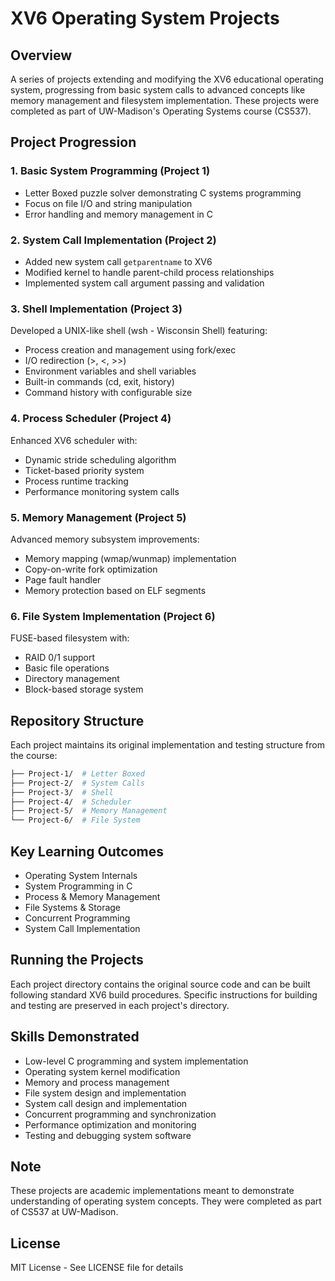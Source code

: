 # XV6 Operating System Projects

## Overview
A series of projects extending and modifying the XV6 educational operating system, progressing from basic system calls to advanced concepts like memory management and filesystem implementation. These projects were completed as part of UW-Madison's Operating Systems course (CS537).

## Project Progression

### 1. Basic System Programming (Project 1)
- Letter Boxed puzzle solver demonstrating C systems programming
- Focus on file I/O and string manipulation
- Error handling and memory management in C

### 2. System Call Implementation (Project 2)
- Added new system call `getparentname` to XV6
- Modified kernel to handle parent-child process relationships
- Implemented system call argument passing and validation

### 3. Shell Implementation (Project 3)
Developed a UNIX-like shell (wsh - Wisconsin Shell) featuring:
- Process creation and management using fork/exec
- I/O redirection (>, <, >>)
- Environment variables and shell variables
- Built-in commands (cd, exit, history)
- Command history with configurable size

### 4. Process Scheduler (Project 4)
Enhanced XV6 scheduler with:
- Dynamic stride scheduling algorithm
- Ticket-based priority system
- Process runtime tracking
- Performance monitoring system calls

### 5. Memory Management (Project 5)
Advanced memory subsystem improvements:
- Memory mapping (wmap/wunmap) implementation
- Copy-on-write fork optimization
- Page fault handler
- Memory protection based on ELF segments

### 6. File System Implementation (Project 6)
FUSE-based filesystem with:
- RAID 0/1 support
- Basic file operations
- Directory management
- Block-based storage system

## Repository Structure
Each project maintains its original implementation and testing structure from the course:
```bash
├── Project-1/  # Letter Boxed
├── Project-2/  # System Calls
├── Project-3/  # Shell
├── Project-4/  # Scheduler
├── Project-5/  # Memory Management
└── Project-6/  # File System
```
## Key Learning Outcomes
- Operating System Internals
- System Programming in C
- Process & Memory Management
- File Systems & Storage
- Concurrent Programming
- System Call Implementation

## Running the Projects
Each project directory contains the original source code and can be built following standard XV6 build procedures. Specific instructions for building and testing are preserved in each project's directory.

## Skills Demonstrated
- Low-level C programming and system implementation
- Operating system kernel modification
- Memory and process management
- File system design and implementation  
- System call design and implementation
- Concurrent programming and synchronization
- Performance optimization and monitoring
- Testing and debugging system software

## Note
These projects are academic implementations meant to demonstrate understanding of operating system concepts. They were completed as part of CS537 at UW-Madison.

## License
MIT License - See LICENSE file for details
